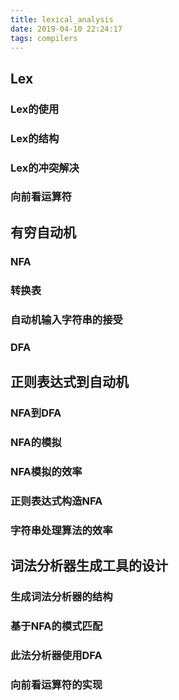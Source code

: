```yaml
---
title: lexical_analysis
date: 2019-04-10 22:24:17
tags: compilers
---
```

## Lex
### Lex的使用
### Lex的结构
### Lex的冲突解决
### 向前看运算符

## 有穷自动机
### NFA
### 转换表
### 自动机输入字符串的接受
### DFA

## 正则表达式到自动机
### NFA到DFA
### NFA的模拟
### NFA模拟的效率
### 正则表达式构造NFA
### 字符串处理算法的效率

## 词法分析器生成工具的设计
### 生成词法分析器的结构
### 基于NFA的模式匹配
### 此法分析器使用DFA
### 向前看运算符的实现

